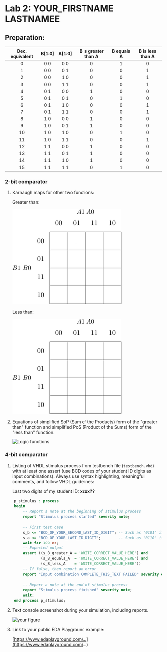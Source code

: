 # Lab 2: YOUR_FIRSTNAME LASTNAMEE

## Preparation:

| **Dec. equivalent** | **B[1:0]** | **A[1:0]** | **B is greater than A** | **B equals A** | **B is less than A** |
  | :-: | :-: | :-: | :-: | :-: | :-: |
  |  0 | 0 0 | 0 0 | 0 | 1 | 0 |
  |  1 | 0 0 | 0 1 | 0 | 0 | 1 |
  |  2 | 0 0 | 1 0 | 0 | 0 | 1 |
  |  3 | 0 0 | 1 1 | 0 | 0 | 1 |
  |  4 | 0 1 | 0 0 | 1 | 0 | 0 |
  |  5 | 0 1 | 0 1 | 0 | 1 | 0 |
  |  6 | 0 1 | 1 0 | 0 | 0 | 1 |
  |  7 | 0 1 | 1 1 | 0 | 0 | 1 |
  |  8 | 1 0 | 0 0 | 1 | 0 | 0 |
  |  9 | 1 0 | 0 1 | 1 | 0 | 0 |
  | 10 | 1 0 | 1 0 | 0 | 1 | 0 |
  | 11 | 1 0 | 1 1 | 0 | 0 | 1 |
  | 12 | 1 1 | 0 0 | 1 | 0 | 0 |
  | 13 | 1 1 | 0 1 | 1 | 0 | 0 |
  | 14 | 1 1 | 1 0 | 1 | 0 | 0 |
  | 15 | 1 1 | 1 1 | 0 | 1 | 0 |




### 2-bit comparator

1. Karnaugh maps for other two functions:

   Greater than:

   ![K-maps](images/kmap_empty.png)

   Less than:

   ![K-maps](images/kmap_empty.png)

2. Equations of simplified SoP (Sum of the Products) form of the "greater than" function and simplified PoS (Product of the Sums) form of the "less than" function.

   ![Logic functions](images/comparator_min.png)

### 4-bit comparator

1. Listing of VHDL stimulus process from testbench file (`testbench.vhd`) with at least one assert (use BCD codes of your student ID digits as input combinations). Always use syntax highlighting, meaningful comments, and follow VHDL guidelines:

   Last two digits of my student ID: **xxxx??**

```vhdl
    p_stimulus : process
    begin
        -- Report a note at the beginning of stimulus process
        report "Stimulus process started" severity note;

        -- First test case
        s_b <= "BCD_OF_YOUR_SECOND_LAST_ID_DIGIT"; -- Such as "0101" if ID = xxxx56
        s_a <= "BCD_OF_YOUR_LAST_ID_DIGIT";        -- Such as "0110" if ID = xxxx56
        wait for 100 ns;
        -- Expected output
        assert ((s_B_greater_A = 'WRITE_CORRECT_VALUE_HERE') and
                (s_B_equals_A  = 'WRITE_CORRECT_VALUE_HERE') and
                (s_B_less_A    = 'WRITE_CORRECT_VALUE_HERE'))
        -- If false, then report an error
        report "Input combination COMPLETE_THIS_TEXT FAILED" severity error;

        -- Report a note at the end of stimulus process
        report "Stimulus process finished" severity note;
        wait;
    end process p_stimulus;
```

2. Text console screenshot during your simulation, including reports.

   ![your figure]()

3. Link to your public EDA Playground example:

   [https://www.edaplayground.com/...](https://www.edaplayground.com/...)
